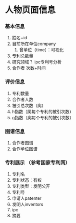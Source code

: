 # 人物页面信息
### 基本信息
1. 姓名+id
2. 目前所在单位company
   1. 曾单位（time）：可视化
3. 专利总数量
4. 研究领域？ ipc专利号分析
5. 合作者 次数+时间
### 评价信息
1. 专利数量
2. 合作者人数
3. 被引总次数（爬）
4. h指数（爬每个专利的被引次数）
5. g指数（爬每个专利的被引次数）
### 图谱信息
1. 合作者图谱
2. 合作单位图谱
### 专利展示 （参考国家专利网）
1. 专利名
2. 专利状态：有权
3. 专利类型：发明公开
4. 专利号
5. 申请人patenter
6. 发明人inventors
7. ipc
8. 摘要

